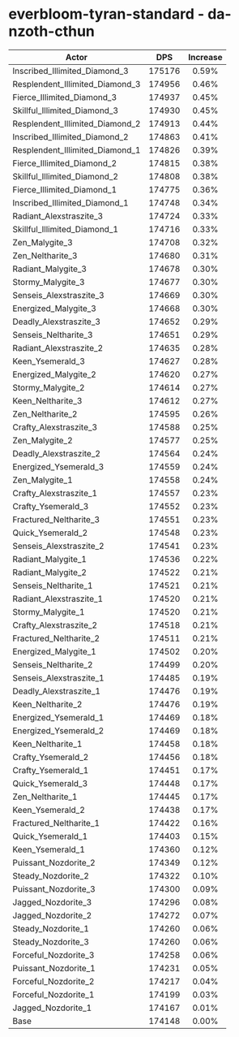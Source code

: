 # everbloom-tyran-standard - da-nzoth-cthun
| Actor | DPS | Increase |
|---|:---:|:---:|
|Inscribed_Illimited_Diamond_3|175176|0.59%|
|Resplendent_Illimited_Diamond_3|174956|0.46%|
|Fierce_Illimited_Diamond_3|174937|0.45%|
|Skillful_Illimited_Diamond_3|174930|0.45%|
|Resplendent_Illimited_Diamond_2|174913|0.44%|
|Inscribed_Illimited_Diamond_2|174863|0.41%|
|Resplendent_Illimited_Diamond_1|174826|0.39%|
|Fierce_Illimited_Diamond_2|174815|0.38%|
|Skillful_Illimited_Diamond_2|174808|0.38%|
|Fierce_Illimited_Diamond_1|174775|0.36%|
|Inscribed_Illimited_Diamond_1|174748|0.34%|
|Radiant_Alexstraszite_3|174724|0.33%|
|Skillful_Illimited_Diamond_1|174716|0.33%|
|Zen_Malygite_3|174708|0.32%|
|Zen_Neltharite_3|174680|0.31%|
|Radiant_Malygite_3|174678|0.30%|
|Stormy_Malygite_3|174677|0.30%|
|Senseis_Alexstraszite_3|174669|0.30%|
|Energized_Malygite_3|174668|0.30%|
|Deadly_Alexstraszite_3|174652|0.29%|
|Senseis_Neltharite_3|174651|0.29%|
|Radiant_Alexstraszite_2|174635|0.28%|
|Keen_Ysemerald_3|174627|0.28%|
|Energized_Malygite_2|174620|0.27%|
|Stormy_Malygite_2|174614|0.27%|
|Keen_Neltharite_3|174612|0.27%|
|Zen_Neltharite_2|174595|0.26%|
|Crafty_Alexstraszite_3|174588|0.25%|
|Zen_Malygite_2|174577|0.25%|
|Deadly_Alexstraszite_2|174564|0.24%|
|Energized_Ysemerald_3|174559|0.24%|
|Zen_Malygite_1|174558|0.24%|
|Crafty_Alexstraszite_1|174557|0.23%|
|Crafty_Ysemerald_3|174552|0.23%|
|Fractured_Neltharite_3|174551|0.23%|
|Quick_Ysemerald_2|174548|0.23%|
|Senseis_Alexstraszite_2|174541|0.23%|
|Radiant_Malygite_1|174536|0.22%|
|Radiant_Malygite_2|174522|0.21%|
|Senseis_Neltharite_1|174521|0.21%|
|Radiant_Alexstraszite_1|174520|0.21%|
|Stormy_Malygite_1|174520|0.21%|
|Crafty_Alexstraszite_2|174518|0.21%|
|Fractured_Neltharite_2|174511|0.21%|
|Energized_Malygite_1|174502|0.20%|
|Senseis_Neltharite_2|174499|0.20%|
|Senseis_Alexstraszite_1|174485|0.19%|
|Deadly_Alexstraszite_1|174476|0.19%|
|Keen_Neltharite_2|174476|0.19%|
|Energized_Ysemerald_1|174469|0.18%|
|Energized_Ysemerald_2|174469|0.18%|
|Keen_Neltharite_1|174458|0.18%|
|Crafty_Ysemerald_2|174456|0.18%|
|Crafty_Ysemerald_1|174451|0.17%|
|Quick_Ysemerald_3|174448|0.17%|
|Zen_Neltharite_1|174445|0.17%|
|Keen_Ysemerald_2|174438|0.17%|
|Fractured_Neltharite_1|174422|0.16%|
|Quick_Ysemerald_1|174403|0.15%|
|Keen_Ysemerald_1|174360|0.12%|
|Puissant_Nozdorite_2|174349|0.12%|
|Steady_Nozdorite_2|174322|0.10%|
|Puissant_Nozdorite_3|174300|0.09%|
|Jagged_Nozdorite_3|174296|0.08%|
|Jagged_Nozdorite_2|174272|0.07%|
|Steady_Nozdorite_1|174260|0.06%|
|Steady_Nozdorite_3|174260|0.06%|
|Forceful_Nozdorite_3|174258|0.06%|
|Puissant_Nozdorite_1|174231|0.05%|
|Forceful_Nozdorite_2|174217|0.04%|
|Forceful_Nozdorite_1|174199|0.03%|
|Jagged_Nozdorite_1|174167|0.01%|
|Base|174148|0.00%|
